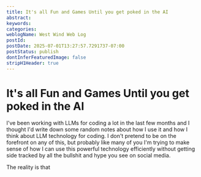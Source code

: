 ```yaml
---
title: It's all Fun and Games Until you get poked in the AI
abstract: 
keywords: 
categories: 
weblogName: West Wind Web Log
postId: 
postDate: 2025-07-01T13:27:57.7291737-07:00
postStatus: publish
dontInferFeaturedImage: false
stripH1Header: true
---
```

# It's all Fun and Games Until you get poked in the AI

I've been working with LLMs for coding a lot in the last few months and I thought I'd write down some random notes about how I use it and how I think about LLM technology for coding.  I don't pretend to be on the forefront on any of this, but probably like many of you I'm trying to make sense of how I can use this powerful technology efficiently without getting side tracked by all the bullshit and hype you see on social media.



The reality is that